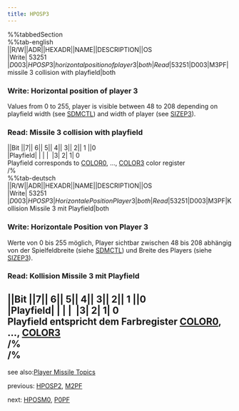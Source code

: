 ```yaml
---
title: HPOSP3
---
```

%%tabbedSection  
%%tab-english  
||R/W||ADR||HEXADR||NAME||DESCRIPTION||OS  
|Write| 53251 |$D003|HPOSP3|horizontal position of player 3|both  
|Read| 53251 |$D003|M3PF|missile 3 collision with playfield|both  
  
### Write: Horizontal position of player 3  
Values from 0 to 255, player is visible between 48 to 208 depending on playfield width (see [SDMCTL](../SDMCTL/index.md)) and width of player (see [SIZEP3](../SIZEP3/index.md)).  
### Read: Missile 3 collision with playfield  
  
||Bit ||7|| 6|| 5|| 4|| 3|| 2|| 1 ||0  
|Playfield| | | |  |3| 2| 1| 0  
Playfield corresponds to [COLOR0](../COLOR0/index.md), ..., [COLOR3](../COLOR3/index.md) color register  
/%  
%%tab-deutsch  
||R/W||ADR||HEXADR||NAME||DESCRIPTION||OS  
|Write| 53251 |$D003|HPOSP3|Horizontale Position Player 3|both  
|Read| 53251 |$D003|M3PF|Kollision Missile 3 mit Playfield|both  
  
### Write: Horizontale Position von Player 3  
Werte von 0 bis 255 möglich, Player sichtbar zwischen 48 bis 208 abhängig von der Spielfeldbreite (siehe [SDMCTL](../SDMCTL/index.md)) und Breite des Players (siehe [SIZEP3](../SIZEP3/index.md)).  
  
### Read: Kollision Missile 3 mit Playfield  
  
||Bit ||7|| 6|| 5|| 4|| 3|| 2|| 1 ||0  
|Playfield| | | |  |3| 2| 1| 0  
Playfield entspricht dem Farbregister [COLOR0](../COLOR0/index.md), ..., [COLOR3](../COLOR3/index.md)  
/%  
/%  
---
see also:[Player Missile Topics](../Pm_topics/index.md)  
  
previous: [HPOSP2](../HPOSP2/index.md), [M2PF](../HPOSP2/index.md)  
  
next: [HPOSM0](../HPOSM0/index.md), [P0PF](../HPOSM0/index.md)  
